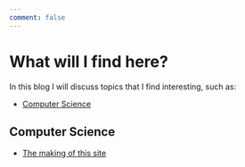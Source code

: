 ```yaml
---
comment: false
---
```


# What will I find here?

In this blog I will discuss topics that I find interesting, such as:

- [Computer Science](#computer-science)


## Computer Science

- [The making of this site](./articles/post1/post1.md)




